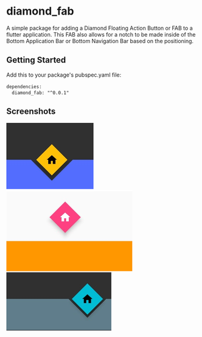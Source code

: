 # diamond_fab

A simple package for adding a Diamond Floating Action Button or FAB to a flutter application.  This FAB also allows for a notch to be made inside of the Bottom Application Bar or Bottom Navigation Bar based on the positioning. 

## Getting Started

Add this to your package's pubspec.yaml file:

```
dependencies:
  diamond_fab: "^0.0.1"
```


## Screenshots

![Center docked with wider margin](./images/center-docked.jpg "Center Docked with wide margin")
![Center Float with normal margin](./images/center-float.jpg "Center Float with normal margin")
![End docked with narrow margin](./images/end-docked.jpg "End docked with narrow margin")
